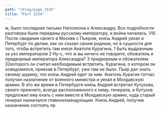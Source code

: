 ```yaml
---
path: "/blog/page_1534"
title: "Part 1534"
---
```


м, было последнее письмо Наполеона к Александру. Все подробности разговора были переданы русскому императору, и война началась.
VIII.
После свидания своего в Москве с Пьером, князь Андрей уехал в Петербург по делам, как он сказал своим родным, но в сущности для того, чтобы встретить там князя Анатоля Курагина, 1 Быть выдранным за ухо императором
2 Ну-с, чтό ж вы ничего не говорите, обожатель и придворный императора Александра?
3 придворным и обожателем
32которого он считал необходимым встретить. Курагина, о котором он осведомился, приехав в Петербург, уже там не было. Пьер дал знать своему шурину, что князь Андрей едет за ним. Анатоль Курагин тотчас получил назначение от военного министра и уехал в Молдавскую армию. В это же время в Петербурге князь Андрей встретил Кутузова, своего прежнего, всегда расположенного к нему, генерала, и Кутузов предложил ему ехать с ним вместе в Молдавскую армию, куда старый генерал назначался главнокомандующим. Князь Андрей, получив назначение состоять пр
